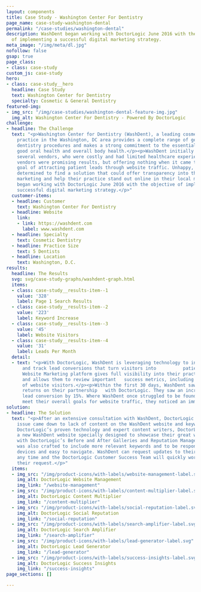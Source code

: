 ```yaml
---
layout: components
title: Case Study - Washington Center For Dentistry
page_name: case-study-washington-dental
permalink: "/case-studies/washington-dental"
description: WashDent began working with DoctorLogic June 2016 with the objective
  of implementing a successful digital marketing strategy.
meta_image: "/img/meta/dl.jpg"
nofollow: false
gsap: true
page_class:
- class: case-study
custom_js: case-study
hero:
- class: case-study__hero
  headline: Case Study
  text: Washington Center for Dentistry
  specialty: Cosmetic & General Dentistry
featured-img:
- img_src: "/img/case-studies/washington-dental-feature-img.jpg"
  img_alt: Washington Center For Dentistry - Powered By DoctorLogic
challenge:
- headline: The Challenge
  text: "<p>Washington Center for Dentistry (WashDent), a leading cosmetic dentistry
    practice in the Washington, DC area provides a complete range of general and cosmetic
    dentistry procedures and makes a strong commitment to the essential link between
    good oral health and overall body health.</p><p>WashDent initially worked with
    several vendors, who were costly and had limited healthcare experience. These
    vendors were promising results, but offering nothing when it came to their overall
    goal of attracting patient leads through website traffic. Unhappy, WashDent was
    determined to find a solution that could offer transparency into their digital
    marketing and help their practice stand out online in their local market. WashDent
    began working with DoctorLogic June 2016 with the objective of implementing a
    successful digital marketing strategy.</p>"
  customer-items:
  - headline: Customer
    text: Washington Center For Dentistry
  - headline: Website
    link:
    - link: https://washdent.com
      label: www.washdent.com
  - headline: Specialty
    text: Cosmetic Dentistry
  - headline: Practice Size
    text: 5 Dentists
  - headline: Location
    text: Washington, D.C.
results:
  headline: The Results
  svg: svg/case-study-graphs/washdent-graph.html
  items:
  - class: case-study__results-item--1
    value: '328'
    label: Page 1 Search Results
  - class: case-study__results-item--2
    value: '223'
    label: Keyword Increase
  - class: case-study__results-item--3
    value: '45'
    label: Website Visitors
  - class: case-study__results-item--4
    value: '31'
    label: Leads Per Month
  detail:
  - text: "<p>With DoctorLogic, WashDent is leveraging technology to increase efficiency
      and track lead conversions that turn visitors into          patients. The DoctorLogic
      Website Marketing platform gives full visibility into their practice performance
      and allows them to review important   success metrics, including the number
      of website visitors.</p><p>Within the first 30 days, WashDent saw immediate
      returns on their partnership   with DoctorLogic. They saw an increase in website
      lead conversion by 15%. Where WashDent once struggled to be found online and
      meet their overall goals for website traffic, they noticed an immediate increase.</p>"
solution:
- headline: The Solution
  text: "<p>After an extensive consultation with WashDent, DoctorLogic concluded the
    issue came down to lack of content on the WashDent website and keyword ranking.</p><p>With
    DoctorLogic’s proven technology and expert content writers, DoctorLogic created
    a new WashDent website specially designed to showcase their great work and reviews
    with DoctorLogic’s Before and After Galleries and Reputation Management. The website
    was also crafted to include more relevant keywords and to be responsive to all
    devices and easy to navigate. WashDent can request updates to their website at
    any time and the DoctorLogic Customer Success Team will quickly work to complete
    their request.</p>"
  items:
  - img_src: "/img/product-icons/with-labels/website-management-label.svg"
    img_alt: DoctorLogic Website Management
    img_link: "/website-management"
  - img_src: "/img/product-icons/with-labels/content-multiplier-label.svg"
    img_alt: DoctorLogic Content Multiplier
    img_link: "/content-multiplier"
  - img_src: "/img/product-icons/with-labels/social-reputation-label.svg"
    img_alt: DoctorLogic Social Reputation
    img_link: "/social-reputation"
  - img_src: "/img/product-icons/with-labels/search-amplifier-label.svg"
    img_alt: DoctorLogic Search Amplifier
    img_link: "/search-amplifier"
  - img_src: "/img/product-icons/with-labels/lead-generator-label.svg"
    img_alt: DoctorLogic Lead Generator
    img_link: "/lead-generator"
  - img_src: "/img/product-icons/with-labels/success-insights-label.svg"
    img_alt: DoctorLogic Success Insights
    img_link: "/success-insights"
page_sections: []

---
```

